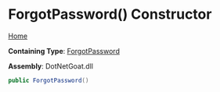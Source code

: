 # ForgotPassword\(\) Constructor

[Home](../../../../../../README.md)

**Containing Type**: [ForgotPassword](../README.md)

**Assembly**: DotNetGoat\.dll

```csharp
public ForgotPassword()
```

